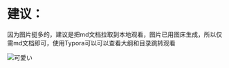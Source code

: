 # 建议：

因为图片挺多的，建议是把md文档拉取到本地观看，图片已用图床生成，所以仅需md文档即可，使用Typora可以可以查看大纲和目录跳转观看

![可愛い](https://gitee.com/icecat2233/picture/raw/master/20250321231214432.jpg)

